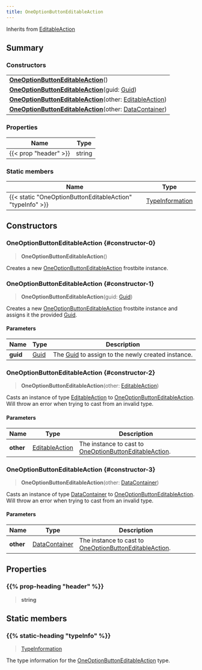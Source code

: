 ```yaml
---
title: OneOptionButtonEditableAction
---
```


Inherits from 
[EditableAction](/vext/ref/fb/editableaction)

## Summary
### Constructors
| |
| ----------- |
| **[OneOptionButtonEditableAction](#constructor-0)**() |
| **[OneOptionButtonEditableAction](#constructor-1)**(guid: [Guid](/vext/ref/shared/class/guid)) |
| **[OneOptionButtonEditableAction](#constructor-2)**(other: [EditableAction](/vext/ref/fb/editableaction)) |
| **[OneOptionButtonEditableAction](#constructor-3)**(other: [DataContainer](/vext/ref/shared/class/datacontainer)) |

### Properties
| Name | Type |
| ---- | ---- |
| {{< prop "header" >}} | string |

### Static members
| Name | Type |
| ---- | ---- |
| {{< static "OneOptionButtonEditableAction" "typeInfo" >}} | [TypeInformation](/vext/ref/shared/class/typeinformation) |

## Constructors
### OneOptionButtonEditableAction {#constructor-0}
> **OneOptionButtonEditableAction**()

Creates a new [OneOptionButtonEditableAction](/vext/ref/fb/oneoptionbuttoneditableaction) frostbite instance.

### OneOptionButtonEditableAction {#constructor-1}
> **OneOptionButtonEditableAction**(guid: [Guid](/vext/ref/shared/class/guid))

Creates a new [OneOptionButtonEditableAction](/vext/ref/fb/oneoptionbuttoneditableaction) frostbite instance and assigns it the provided [Guid](/vext/ref/shared/class/guid).

#### Parameters
| Name | Type | Description |
| ---- | ---- | ----------- |
| **guid** | [Guid](/vext/ref/shared/class/guid) | The [Guid](/vext/ref/shared/class/guid) to assign to the newly created instance. |

### OneOptionButtonEditableAction {#constructor-2}
> **OneOptionButtonEditableAction**(other: [EditableAction](/vext/ref/fb/editableaction))

Casts an instance of type [EditableAction](/vext/ref/fb/editableaction) to [OneOptionButtonEditableAction](/vext/ref/fb/oneoptionbuttoneditableaction). Will throw an error when trying to cast from an invalid type.

#### Parameters
| Name | Type | Description |
| ---- | ---- | ----------- |
| **other** | [EditableAction](/vext/ref/fb/editableaction) | The instance to cast to [OneOptionButtonEditableAction](/vext/ref/fb/oneoptionbuttoneditableaction). |

### OneOptionButtonEditableAction {#constructor-3}
> **OneOptionButtonEditableAction**(other: [DataContainer](/vext/ref/shared/class/datacontainer))

Casts an instance of type [DataContainer](/vext/ref/shared/class/datacontainer) to [OneOptionButtonEditableAction](/vext/ref/fb/oneoptionbuttoneditableaction). Will throw an error when trying to cast from an invalid type.

#### Parameters
| Name | Type | Description |
| ---- | ---- | ----------- |
| **other** | [DataContainer](/vext/ref/shared/class/datacontainer) | The instance to cast to [OneOptionButtonEditableAction](/vext/ref/fb/oneoptionbuttoneditableaction). |

## Properties
### {{% prop-heading "header" %}}
> **string**

## Static members
### {{% static-heading "typeInfo" %}}
> [TypeInformation](/vext/ref/shared/class/typeinformation)

The type information for the [OneOptionButtonEditableAction](/vext/ref/fb/oneoptionbuttoneditableaction) type.

